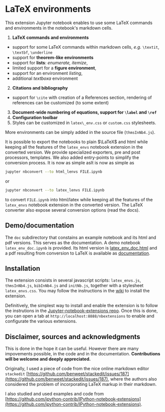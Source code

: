 LaTeX environments
==================

This extension Jupyter notebook enables to use some LaTeX commands and environments in the notebook's markdown cells. 

1. **LaTeX commands and environments**
 - support for some LaTeX commands within markdown cells, *e.g.* `\textit`, `\textbf`, `\underline`
 -  support for **theorem-like environments**
 -  support for **lists**: *enumerate, itemize*,  
 -  limited support for a **figure environment**,
 -  support for an environment *listing*,
 -  additional *textboxa* environment
2. **Citations and bibliography**
 -  support for `\cite` with creation of a References section, rendering of references can be customized (to some extent)
3. **Document-wide numbering of equations, support for `\label` and `\ref`**
4. **Configuration toolbar**
5. Styles can be customized in `latex\_env.css` or `custom.css` stylesheets. 

More environments can be simply added in the source file (`thmsInNb4.js`). 

It is possible to export the notebooks to plain $\LaTeX$ and html while keeping all the features of the `latex_envs` notebook extension in the converted version. We provide specialized exporters, pre and post processors, templates. We also added entry-points to simplify the conversion process. It is now as simple asIt is now as simple as
```bash
jupyter nbconvert --to html_lenvs FILE.ipynb
```
or 
```bash
jupyter nbconvert --to latex_lenvs FILE.ipynb
```
to convert `FILE.ipynb` into html/latex while keeping all the features of the `latex_envs` notebook extension in the converted version. The LaTeX converter also expose several conversion options (read the docs). 


Demo/documentation
------------------

The `doc` subdirectory that constains an example notebook and its html and pdf versions. This serves as the documentation. 
A demo notebook `latex_env_doc.ipynb` is provided. Its html version is [latex_env_doc.html](https://rawgit.com/ipython-contrib/jupyter_contrib_nbextensions/master/src/jupyter_contrib_nbextensions/nbextensions/latex_envs/doc/latex_env_doc.html) and a pdf resulting 
from conversion to LaTeX is available as [documentation](https://rawgit.com/ipython-contrib/jupyter_contrib_nbextensions/master/src/jupyter_contrib_nbextensions/nbextensions/latex_envs/doc/documentation.pdf). 


Installation
------------

The extension consists in several javascript scripts: `latex_envs.js`, `thmsInNb4.js`, `bibInNb4.js` and `initNb.js`, together with a stylesheet `latex_envs.css`. You may follow the instructions in the [wiki](https://github.com/ipython-contrib/Jupyter-notebook-extensions/wiki) to install the extension.

Definitively, the simplest way to install and enable the extension is to follow the instrutions in the [Jupyter-notebook-extensions repo](https://github.com/ipython-contrib/Jupyter-notebook-extensions/blob/master/README.md). Once this is done, you can open a tab at `http://localhost:8888/nbextensions` to enable and configurate the various extensions. 


Disclaimer, sources and acknowledgments
---------------------------------------


This is done in the hope it can be useful. However there are many impovements possible, in the code and in the documentation. 
**Contributions will be welcome and deeply appreciated.** 

Originally, I used a piece of code from the nice online markdown editor `stackedit` [https://github.com/benweet/stackedit/issues/187](https://github.com/benweet/stackedit/issues/187), where the authors also considered the problem of incorporating LaTeX markup in their markdown. 

I also studied and used examples and code from [https://github.com/ipython-contrib/IPython-notebook-extensions](https://github.com/ipython-contrib/IPython-notebook-extensions). 

